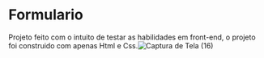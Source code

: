 # Formulario

Projeto feito com o intuito de testar as habilidades em front-end, o projeto
foi construido com apenas Html e Css.![Captura de Tela (16)](https://user-images.githubusercontent.com/122378399/229298562-6939d17e-4296-465d-bbee-2c1111380e63.png)
